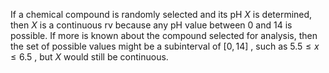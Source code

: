 If a chemical compound is randomly selected and its pH $X$ is determined, then $X$ is a continuous rv because any pH value between 0 and 14 is possible. 
If more is known about the compound selected for analysis, then the set of possible values might be a subinterval of $\left\lbrack {0,{14}}\right\rbrack$ , such as ${5.5} \leq x \leq {6.5}$ , but $X$ would still be continuous.